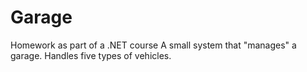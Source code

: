 # Garage
Homework as part of a .NET course
A small system that "manages" a garage.
Handles five types of vehicles.
